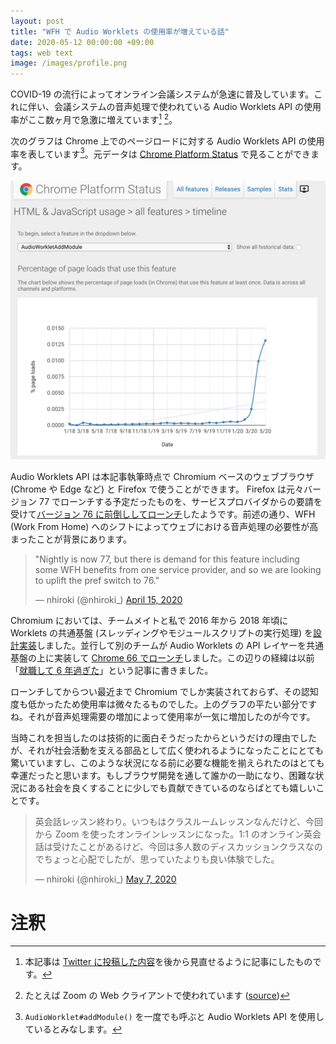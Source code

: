 ```yaml
---
layout: post
title: "WFH で Audio Worklets の使用率が増えている話"
date: 2020-05-12 00:00:00 +09:00
tags: web text
image: /images/profile.png
---
```


COVID-19 の流行によってオンライン会議システムが急速に普及しています。これに伴い、会議システムの音声処理で使われている Audio Worklets API の使用率がここ数ヶ月で急激に増えています[^tweets] [^zoom]。

次のグラフは Chrome 上でのページロードに対する Audio Worklets API の使用率を表しています[^addmodule]。元データは [Chrome Platform Status](https://www.chromestatus.com/metrics/feature/timeline/popularity/2261) で見ることができます。

![Audio Worklets API の使用率](/images/usage-of-audio-worklets-graph.png)

Audio Worklets API は本記事執筆時点で Chromium ベースのウェブブラウザ (Chrome や Edge など) と Firefox で使うことができます。 Firefox は元々バージョン 77 でローンチする予定だったものを、サービスプロバイダからの要請を受けて[バージョン 76 に前倒ししてローンチ](https://hacks.mozilla.org/2020/05/firefox-76-audio-worklets-and-other-tricks/)したようです。前述の通り、WFH (Work From Home) へのシフトによってウェブにおける音声処理の必要性が高まったことが背景にあります。

<blockquote class="twitter-tweet"><p lang="en" dir="ltr">&quot;Nightly is now 77, but there is demand for this feature including<br>some WFH benefits from one service provider, and so we are looking to uplift the pref switch to 76.&quot;</p>&mdash; nhiroki (@nhiroki_) <a href="https://twitter.com/nhiroki_/status/1250346721541894145?ref_src=twsrc%5Etfw">April 15, 2020</a></blockquote> <script async src="https://platform.twitter.com/widgets.js" charset="utf-8"></script>

Chromium においては、チームメイトと私で 2016 年から 2018 年頃に Worklets の共通基盤 (スレッディングやモジュールスクリプトの実行処理) を[設計実装](https://docs.google.com/document/d/1RIMCo_xejzvm0BlJdhAg2nfpdOE7xy_ijHVXk6kPHws/edit?usp=sharing)しました。並行して別のチームが Audio Worklets の API レイヤーを共通基盤の上に実装して [Chrome 66 でローンチ](https://www.chromestatus.com/feature/4588498229133312)しました。この辺りの経緯は以前「[就職して 6 年過ぎた](/2018/04/06/six-years-reflection)」という記事に書きました。

ローンチしてからつい最近まで Chromium でしか実装されておらず、その認知度も低かったため使用率は微々たるものでした。上のグラフの平たい部分ですね。それが音声処理需要の増加によって使用率が一気に増加したのが今です。

当時これを担当したのは技術的に面白そうだったからというだけの理由でしたが、それが社会活動を支える部品として広く使われるようになったことにとても驚いていますし、このような状況になる前に必要な機能を揃えられたのはとても幸運だったと思います。もしブラウザ開発を通して誰かの一助になり、困難な状況にある社会を良くすることに少しでも貢献できているのならばとても嬉しいことです。

<blockquote class="twitter-tweet"><p lang="ja" dir="ltr">英会話レッスン終わり。いつもはクラスルームレッスンなんだけど、今回から Zoom を使ったオンラインレッスンになった。1:1 のオンライン英会話は受けたことがあるけど、今回は多人数のディスカッションクラスなのでちょっと心配でしたが、思っていたよりも良い体験でした。</p>&mdash; nhiroki (@nhiroki_) <a href="https://twitter.com/nhiroki_/status/1258376524463435778?ref_src=twsrc%5Etfw">May 7, 2020</a></blockquote> <script async src="https://platform.twitter.com/widgets.js" charset="utf-8"></script>

# 注釈

[^tweets]: 本記事は [Twitter に投稿した内容](https://twitter.com/nhiroki_/status/1258397865673551872)を後から見直せるように記事にしたものです。
[^zoom]: たとえば Zoom の Web クライアントで使われています ([source](https://devforum.zoom.us/t/firefox-computer-audio-not-supported-dont-lie-to-me/14597))
[^addmodule]: `AudioWorklet#addModule()` を一度でも呼ぶと Audio Worklets API を使用しているとみなします。